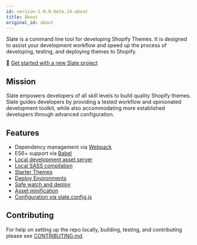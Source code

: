 ```yaml
---
id: version-1.0.0-beta.14-about
title: About
original_id: about
---
```


Slate is a command line tool for developing Shopify Themes. It is designed to assist your development workflow and speed up the process of developing, testing, and deploying themes to Shopify.

🚀 [Get started with a new Slate project](create-a-new-slate-project)

## Mission

Slate empowers developers of all skill levels to build quality Shopify themes. Slate guides developers by providing a tested workflow and opinionated development toolkit, while also accommodating more established developers through advanced configuration.

## Features

- Dependency management via [Webpack](https://webpack.js.org/)
- ES6+ support via [Babel](https://babeljs.io/)
- [Local development asset server](local-development)
- [Local SASS compilation](styles-with-liquid#liquid-with-css-custom-properties)
- [Starter Themes](starter-themes)
- [Deploy Environments](deploy-environments)
- [Safe watch and deploy](local-development#prompt-if-deploying-to-published-theme)
- [Asset minification](asset-minification)
- [Configuration via slate.config.js](slate-configuration)

## Contributing

For help on setting up the repo locally, building, testing, and contributing
please see [CONTRIBUTING.md](https://github.com/Shopify/slate/blob/master/CONTRIBUTING.md).
